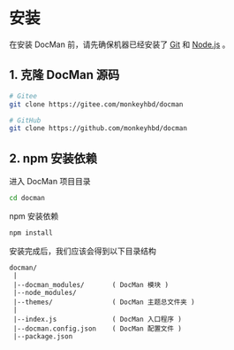 # 安装

在安装 DocMan 前，请先确保机器已经安装了 [Git](https://git-scm.com/) 和 [Node.js](https://nodejs.org/) 。

## 1. 克隆 DocMan 源码

```sh
# Gitee
git clone https://gitee.com/monkeyhbd/docman

# GitHub
git clone https://github.com/monkeyhbd/docman
```

## 2. npm 安装依赖

进入 DocMan 项目目录

```sh
cd docman
```

npm 安装依赖

```sh
npm install
```

安装完成后，我们应该会得到以下目录结构

```
docman/
 |
 |--docman_modules/       ( DocMan 模块 )
 |--node_modules/
 |--themes/               ( DocMan 主题总文件夹 )
 |
 |--index.js              ( DocMan 入口程序 )
 |--docman.config.json    ( DocMan 配置文件 )
 |--package.json
```
